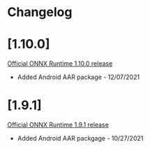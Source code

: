 # Changelog

# [1.10.0]
[Official ONNX Runtime 1.10.0 release](https://github.com/microsoft/onnxruntime/releases/tag/v1.10.0)
- Added Android AAR package - 12/07/2021

# [1.9.1]
[Official ONNX Runtime 1.9.1 release](https://github.com/microsoft/onnxruntime/releases/tag/v1.9.1)
- Added Android AAR packgage - 10/27/2021

